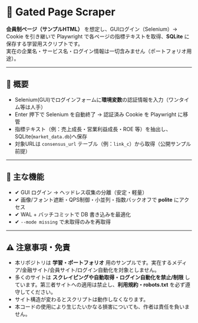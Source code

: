 # 🔐 Gated Page Scraper

**会員制ページ（サンプルHTML）** を想定し、GUIログイン（Selenium）→ Cookie を引き継いで Playwright で各ページの指標テキストを取得、**SQLite** に保存する学習用スクリプトです。  
実在の企業名・サービス名・ログイン情報は一切含みません（ポートフォリオ用途）。

---

## 🔧 概要
- Selenium(GUI)でログインフォームに**環境変数**の認証情報を入力（ワンタイム等は人手）
- Enter 押下で Selenium を自動終了 → 認証済み Cookie を Playwright に移管
- 指標テキスト（例：売上成長・営業利益成長・ROE 等）を抽出し、SQLite(`market_data.db`)へ保存
- 対象URLは `consensus_url` テーブル（例：`link_c`）から取得（公開サンプル前提）

---

## 🧩 主な機能
- ✔ GUI ログイン → ヘッドレス収集の分離（安定・軽量）
- ✔ 画像/フォント遮断・QPS制御・小並列・指数バックオフで **polite** にアクセス
- ✔ WAL + バッチコミットで DB 書き込みを最適化
- ✔ `--mode missing` で未取得のみを再取得

---

## ⚠️ 注意事項・免責
- 本リポジトリは **学習・ポートフォリオ** 用のサンプルです。実在するメディア/金融サイト/会員サイト/ログイン自動化を対象としません。  
- 多くのサイトは **スクレイピングや自動取得・ログイン自動化を禁止/制限** しています。第三者サイトへの適用は禁止し、**利用規約・robots.txt** を必ず遵守してください。
- サイト構造が変わるとスクリプトは動作しなくなります。
- 本コードの使用により生じたいかなる損害についても、作者は責任を負いません。
